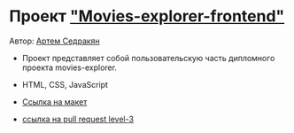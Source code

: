 # Проект ["Movies-explorer-frontend"](https://github.com/ArtemSedrakyan/movies-explorer-frontend)

Автор: [Артем Седракян](https://github.com/ArtemSedrakyan)

* Проект представляет собой пользовательскую часть дипломного проекта movies-explorer.

* HTML, CSS, JavaScript

* [Ссылка на макет](https://disk.yandex.ru/d/ZpSuPWJ35G1wmg)

* [ссылка на pull request level-3](https://github.com/ArtemSedrakyan/movies-explorer-frontend/pull/2)
